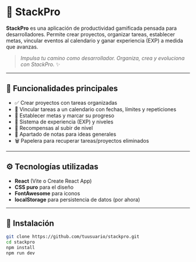 # 🚀 StackPro

**StackPro** es una aplicación de productividad gamificada pensada para desarrolladores. Permite crear proyectos, organizar tareas, establecer metas, vincular eventos al calendario y ganar experiencia (EXP) a medida que avanzas.

> *Impulsa tu camino como desarrollador. Organiza, crea y evoluciona con StackPro.* ✨

---

## 🧩 Funcionalidades principales

- ✅ Crear proyectos con tareas organizadas
- 📅 Vincular tareas a un calendario con fechas, límites y repeticiones
- 🎯 Establecer metas y marcar su progreso
- 🌟 Sistema de experiencia (EXP) y niveles
- 🎁 Recompensas al subir de nivel
- 📝 Apartado de notas para ideas generales
- 🗑️ Papelera para recuperar tareas/proyectos eliminados

---

## ⚙️ Tecnologías utilizadas

- **React** (Vite o Create React App)
- **CSS puro** para el diseño
- **FontAwesome** para iconos
- **localStorage** para persistencia de datos (por ahora)

---

## 🚀 Instalación

```bash
git clone https://github.com/tuusuario/stackpro.git
cd stackpro
npm install
npm run dev
